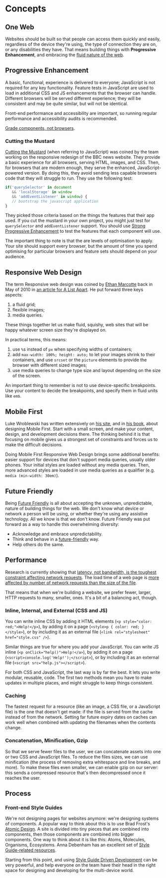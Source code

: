 # Concepts

## One Web

Websites should be built so that people can access them quickly and easily, regardless of the device they're using, the type of connection they are on, or any disabilities they have. That means building things with **Progressive Enhancement**, and embracing the [fluid nature of the web](http://alistapart.com/article/dao).

## Progressive Enhancement

A basic, functional, experience is delivered to everyone; JavaScript is not required for any key functionality. Feature tests in JavaScript are used to load in additional CSS and JS enhancements that the browser can handle. Different browsers will be served different experience; they will be consistent and may be quite similar, but will not be identical.

Front-end performance and accessibility are important, so running regular performance and accessibility audits is recommended.

[Grade components, not browsers](https://www.filamentgroup.com/lab/grade-the-components.html).

### Cutting the Mustard

[Cutting the Mustard](http://responsivenews.co.uk/post/18948466399/cutting-the-mustard) (when referring to JavaScript) was coined by the team working on the responsive redesign of the BBC news website. They provide a basic experience for all browsers, serving HTML, images, and CSS. Then, for browsers that are modern enough, they serve the enhanced, JavaScript-powered version. By doing this, they avoid sending less capable browsers code that they will struggle to run. They use the following test:

```javascript
if('querySelector' in document
   && 'localStorage' in window
   && 'addEventListener' in window) {
   // bootstrap the javascript application
}
```

They picked those criteria based on the things the features that their app used. If you cut the mustard in your own project, you might just test for `querySelector` and `addEventListener` support. You should use [Strong Progressive Enhancement](http://alexmaughan.com/weak-vs-strong-progressive-enhancement/#content) to test the features that each component will use.

The important thing to note is that the are levels of optimisation to apply. Your site should support every browser, but the amount of time you spend optimising for particular browsers and feature sets should depend on your audience.

## Responsive Web Design

The term Responsive web design was coined by [Ethan Marcotte](http://unstoppablerobotninja.com/) back in May of 2010 in [an article for A List Apart](http://alistapart.com/article/responsive-web-design). He put forward three keys aspects:

1. a fluid grid;
2. flexible images;
3. media queries.

These things together let us make fluid, squishy, web sites that will be happy whatever screen size they're displayed on.

In practical terms, this means:

1. use `%`s instead of `px` when specifying widths of containers;
2. add `max-width: 100%; height: auto;` to let your images shrink to their containers, and use `srcset` or the `picture` elements to provide the browser with different sized images;
3. use media queries to change type size and layout depending on the size of the screen.

An important thing to remember is not to use device-specific breakpoints. Use your content to decide the breakpoints, and specify them in fluid units like `em`s.

## Mobile First

Luke Wroblewski has written extensively on [his site](http://www.lukew.com/), and in [his book](http://www.lukew.com/resources/mobile_first.asp), about designing Mobile First. Start with a small screen, and make your content, design, and development decisions there. The thinking behind it is that focusing on mobile gives us a strongest set of constraints and forces us to make the difficult decisions.

Doing Mobile First Responsive Web Design brings some additional benefits: easier support for devices that don't support media queries, usually older phones. Your initial styles are loaded without any media queries. Then, more advanced styles are loaded in use media queries as a qualifier (e.g. `media (min-width: 30em)`).

## Future Friendly

Being [Future Friendly](https://www.futurefriendly.co.za/) is all about accepting the unknown, unpredictable, nature of building things for the web. We don't know what device or network a person will be using, or whether they're using any assistive technology. All we know is that we don't know. Future Friendly was put forward as a way to handle this overwhelming diversity:

* Acknowledge and embrace unpredictability.
* Think and behave in a [future-friendly](https://www.futurefriendly.co.za/) way.
* Help others do the same.

## Performance

Research is currently showing that [latency, not bandwidth, is the toughest constraint affecting network requests](https://www.igvita.com/2012/07/19/latency-the-new-web-performance-bottleneck/). The load time of a web page is [more affected by number of network requests than the size of the file](http://www.nateberkopec.com/2015/11/05/page-weight-doesnt-matter.html).

That means that when we're building a website, we prefer fewer, larger, HTTP requests to many, smaller, ones. It's a bit of a balancing act, though.

### Inline, Internal, and External (CSS and JS)

You can write inline CSS by adding it HTML elements (`<p style="color: red;">Help!</p>`), by adding it on a page (`<style>p { color: red; }</style>`), or by including it as an external file (`<link rel="stylesheet" href="style.css" />`).

Similar things are true for where you add your JavaScript. You can write JS inline (`<p onClick="help()">Help!</a>`), by adding it on a page (`<script>console.log('Help!');</script>`), or by including it as an external file (`<script src="help.js"></script>`).

For both CSS and JavaScript, the last way is by far the best. It lets you write modular, reusable, code. The first two methods mean you have to make updates in multiple places, and might struggle to keep things consistent.

### Caching

The fastest request for a resource (like an image, a CSS file, or a JavaScript file) is the one that doesn't get made: if the file is served from the cache instead of from the network. Setting far future expiry dates on caches can work well when combined with updating the filenames when the contents change.

### Concatenation, Minification, Gzip

So that we serve fewer files to the user, we can concatenate assets into one or two CSS and JavaScript files. To reduce the files sizes, we can use minification (the process of removing extra whitespace and line breaks, and more). To make these files even smaller, we can enable gzip on our server: this sends a compressed resource that's then decompressed once it reaches the user.

## Process

### Front-end Style Guides

We're not designing pages for websites anymore: we're designing systems of components. A popular way to think about this is to use Brad Frost's [Atomic Design](http://patternlab.io/about.html). A site is divided into tiny pieces that are combined into components, then those components are combined into bigger components. One way to think about it is like this: Atoms, Molecules, Organisms, Ecosystems. Anna Debenham has an excellent set of [Style Guide-related resources](http://styleguides.io/).

Starting from this point, and using [Style Guide Driven Development](http://blog.bitovi.com/style-guide-driven-development/) can be very powerful, and help everyone on the team have their head in the right space for designing and developing for the multi-device world.
